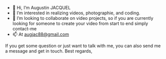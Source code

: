 - 👋 Hi, I’m Augustin JACQUEL
- 👀 I’m interested in realizing videos, photographie, and coding.
- 💞️ I’m looking to collaborate on video projects, so if you are currently looking for someone to create your video from start to end simply contact-me
- 📫 At augjac88@gmail.com

If you get some question or just want to talk with me, you can also send me a message and get in touch.
Best regards,
